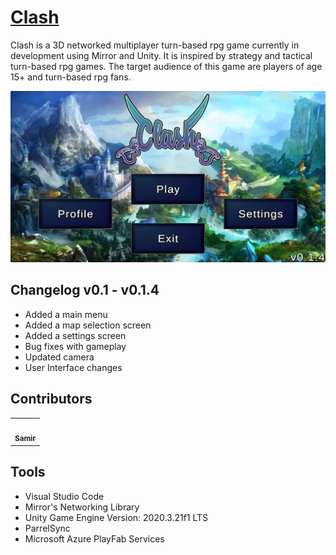 # <a href="https://clash-game.wixsite.com/">Clash</a>

Clash is a 3D networked multiplayer turn-based rpg game currently in development using Mirror and Unity. It is inspired by strategy and tactical turn-based rpg games. The target audience of this game are players of age 15+ and turn-based rpg fans.

![clash-main-menu](/Assets/Textures/MapPreview/MainMenuPreview.png)

## Changelog v0.1 - v0.1.4
- Added a main menu
- Added a map selection screen
- Added a settings screen
- Bug fixes with gameplay
- Updated camera
- User Interface changes

## Contributors
<table>
  <tr>
    <td align="center"><a href="https://github.com/Sam772"><img src="https://avatars.githubusercontent.com/u/78389553?v=4" width="100px;" alt=""/><br /><sub><b>Samir</b></sub></a><br /></td>
  </tr>
</table>

## Tools
- Visual Studio Code
- Mirror's Networking Library
- Unity Game Engine Version: 2020.3.21f1 LTS
- ParrelSync
- Microsoft Azure PlayFab Services
